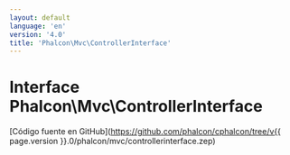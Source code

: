 ```yaml
---
layout: default
language: 'en'
version: '4.0'
title: 'Phalcon\Mvc\ControllerInterface'
---
```


# Interface **Phalcon\Mvc\ControllerInterface**

[Código fuente en GitHub](https://github.com/phalcon/cphalcon/tree/v{{ page.version }}.0/phalcon/mvc/controllerinterface.zep)
